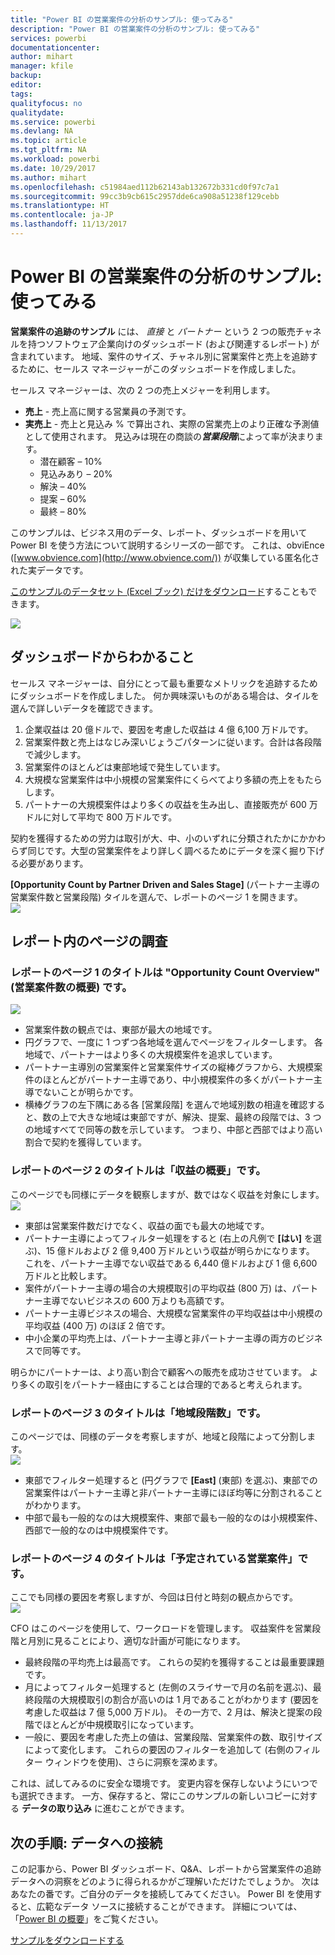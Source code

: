 ```yaml
---
title: "Power BI の営業案件の分析のサンプル: 使ってみる"
description: "Power BI の営業案件の分析のサンプル: 使ってみる"
services: powerbi
documentationcenter: 
author: mihart
manager: kfile
backup: 
editor: 
tags: 
qualityfocus: no
qualitydate: 
ms.service: powerbi
ms.devlang: NA
ms.topic: article
ms.tgt_pltfrm: NA
ms.workload: powerbi
ms.date: 10/29/2017
ms.author: mihart
ms.openlocfilehash: c51984aed112b62143ab132672b331cd0f97c7a1
ms.sourcegitcommit: 99cc3b9cb615c2957dde6ca908a51238f129cebb
ms.translationtype: HT
ms.contentlocale: ja-JP
ms.lasthandoff: 11/13/2017
---
```

# <a name="opportunity-analysis-sample-for-power-bi-take-a-tour"></a>Power BI の営業案件の分析のサンプル: 使ってみる
**営業案件の追跡のサンプル** には、 *直接* と *パートナー* という 2 つの販売チャネルを持つソフトウェア企業向けのダッシュボード (および関連するレポート) が含まれています。 地域、案件のサイズ、チャネル別に営業案件と売上を追跡するために、セールス マネージャーがこのダッシュボードを作成しました。

セールス マネージャーは、次の 2 つの売上メジャーを利用します。

* **売上** - 売上高に関する営業員の予測です。
* **実売上** - 売上と見込み % で算出され、実際の営業売上のより正確な予測値として使用されます。 見込みは現在の商談の***営業段階***によって率が決まります。
  * 潜在顧客 – 10%  
  * 見込みあり – 20%  
  * 解決 – 40%  
  * 提案 – 60%  
  * 最終 – 80%

このサンプルは、ビジネス用のデータ、レポート、ダッシュボードを用いて Power BI を使う方法について説明するシリーズの一部です。 これは、obviEnce ([www.obvience.com](http://www.obvience.com/)) が収集している匿名化された実データです。

[このサンプルのデータセット (Excel ブック) だけをダウンロード](http://go.microsoft.com/fwlink/?LinkId=529782)することもできます。  

![](media/sample-opportunity-analysis/opportunity1.png)

## <a name="what-is-our-dashboard-telling-us"></a>ダッシュボードからわかること
セールス マネージャーは、自分にとって最も重要なメトリックを追跡するためにダッシュボードを作成しました。 何か興味深いものがある場合は、タイルを選んで詳しいデータを確認できます。

1. 企業収益は 20 億ドルで、要因を考慮した収益は 4 億 6,100 万ドルです。
2. 営業案件数と売上はなじみ深いじょうごパターンに従います。合計は各段階で減少します。
3. 営業案件のほとんどは東部地域で発生しています。 
4. 大規模な営業案件は中小規模の営業案件にくらべてより多額の売上をもたらします。
5. パートナーの大規模案件はより多くの収益を生み出し、直接販売が 600 万ドルに対して平均で 800 万ドルです。 

契約を獲得するための労力は取引が大、中、小のいずれに分類されたかにかかわらず同じです。大型の営業案件をより詳しく調べるためにデータを深く掘り下げる必要があります。 

**[Opportunity Count by Partner Driven and Sales Stage]** (パートナー主導の営業案件数と営業段階) タイルを選んで、レポートのページ 1 を開きます。  
![](media/sample-opportunity-analysis/opportunity2.png)

## <a name="explore-the-pages-in-the-report"></a>レポート内のページの調査
### <a name="page-1-of-our-report-is-titled-opportunity-count-overview"></a>レポートのページ 1 のタイトルは "Opportunity Count Overview" (営業案件数の概要) です。
![](media/sample-opportunity-analysis/opportunity3.png)

* 営業案件数の観点では、東部が最大の地域です。  
* 円グラフで、一度に 1 つずつ各地域を選んでページをフィルターします。 各地域で、パートナーはより多くの大規模案件を追求しています。   
* パートナー主導別の営業案件と営業案件サイズの縦棒グラフから、大規模案件のほとんどがパートナー主導であり、中小規模案件の多くがパートナー主導でないことが明らかです。 
* 横棒グラフの左下隅にある各 [営業段階] を選んで地域別数の相違を確認すると、数の上で大きな地域は東部ですが、解決、提案、最終の段階では、3 つの地域すべてで同等の数を示しています。 つまり、中部と西部ではより高い割合で契約を獲得しています。 

### <a name="page-2-of-our-report-is-titled-revenue-overview"></a>レポートのページ 2 のタイトルは「収益の概要」です。
このページでも同様にデータを観察しますが、数ではなく収益を対象にします。  
![](media/sample-opportunity-analysis/opportunity4.png)

* 東部は営業案件数だけでなく、収益の面でも最大の地域です。  
* パートナー主導によってフィルター処理をすると (右上の凡例で **[はい]** を選ぶ)、15 億ドルおよび 2 億 9,400 万ドルという収益が明らかになります。 これを、パートナー主導でない収益である 6,440 億ドルおよび 1 億 6,600 万ドルと比較します。  
* 案件がパートナー主導の場合の大規模取引の平均収益 (800 万) は、パートナー主導でないビジネスの 600 万よりも高額です。  
* パートナー主導ビジネスの場合、大規模な営業案件の平均収益は中小規模の平均収益 (400 万) のほぼ 2 倍です。  
* 中小企業の平均売上は、パートナー主導と非パートナー主導の両方のビジネスで同等です。   

明らかにパートナーは、より高い割合で顧客への販売を成功させています。  より多くの取引をパートナー経由にすることは合理的であると考えられます。

### <a name="page-3-of-our-report-is-titled-region-stage-counts"></a>レポートのページ 3 のタイトルは「地域段階数」です。
このページでは、同様のデータを考察しますが、地域と段階によって分割します。  
![](media/sample-opportunity-analysis/opportunity5.png)

* 東部でフィルター処理すると (円グラフで **[East]** (東部) を選ぶ)、東部での営業案件はパートナー主導と非パートナー主導にほぼ均等に分割されることがわかります。 
* 中部で最も一般的なのは大規模案件、東部で最も一般的なのは小規模案件、西部で一般的なのは中規模案件です。 

### <a name="page-4-of-our-report-is-titled-upcoming-opportunities"></a>レポートのページ 4 のタイトルは「予定されている営業案件」です。
ここでも同様の要因を考察しますが、今回は日付と時刻の観点からです。  
![](media/sample-opportunity-analysis/opportunity6.png)

CFO はこのページを使用して、ワークロードを管理します。 収益案件を営業段階と月別に見ることにより、適切な計画が可能になります。

* 最終段階の平均売上は最高です。 これらの契約を獲得することは最重要課題です。
* 月によってフィルター処理すると (左側のスライサーで月の名前を選ぶ)、最終段階の大規模取引の割合が高いのは 1 月であることがわかります (要因を考慮した収益は 7 億 5,000 万ドル)。 その一方で、2 月は、解決と提案の段階でほとんどが中規模取引になっています。
* 一般に、要因を考慮した売上の値は、営業段階、営業案件の数、取引サイズによって変化します。 これらの要因のフィルターを追加して (右側のフィルター ウィンドウを使用)、さらに洞察を深めます。

これは、試してみるのに安全な環境です。 変更内容を保存しないようにいつでも選択できます。 一方、保存すると、常にこのサンプルの新しいコピーに対する **データの取り込み** に進むことができます。

## <a name="next-steps-connect-to-your-data"></a>次の手順: データへの接続
この記事から、Power BI ダッシュボード、Q&A、レポートから営業案件の追跡データへの洞察をどのように得られるかがご理解いただけたでしょうか。 次はあなたの番です。ご自分のデータを接続してみてください。 Power BI を使用すると、広範なデータ ソースに接続することができます。 詳細については、「[Power BI の概要](service-get-started.md)」をご覧ください。

[サンプルをダウンロードする](sample-datasets.md)  

